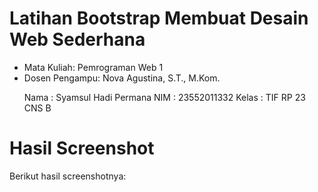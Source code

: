 # Latihan Bootstrap Membuat Desain Web Sederhana
<ul>
  <li>Mata Kuliah: Pemrograman Web 1</li>
  <li>Dosen Pengampu: Nova Agustina, S.T., M.Kom.</li>
</ul>

<ul>
  Nama : Syamsul Hadi Permana
  NIM : 23552011332
  Kelas : TIF RP 23 CNS B
</ul>

# Hasil Screenshot
Berikut hasil screenshotnya:
